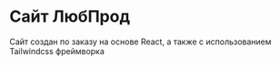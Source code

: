 ﻿# Сайт ЛюбПрод

Сайт создан по заказу на основе React, а также с использованием Tailwindcss фреймворка